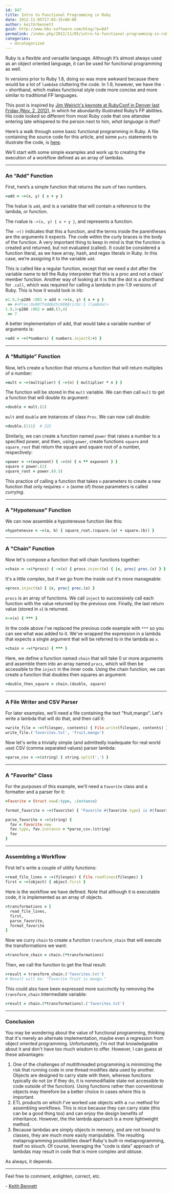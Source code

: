 ```yaml
---
id: 847
title: Intro to Functional Programming in Ruby
date: 2012-11-05T17:03:15+00:00
author: keithrbennett
guid: http://www.bbs-software.com/blog/?p=847
permalink: /index.php/2012/11/05/intro-to-functional-programming-in-ruby/
categories:
  - Uncategorized
---
```

Ruby is a flexible and versatile language. Although it&#8217;s almost always used as an object oriented language, it can be used for functional programming as well.

In versions prior to Ruby 1.8, doing so was more awkward because there would be a lot of `lambda`s cluttering the code. In 1.9, however, we have the `->` shorthand, which makes functional style code more concise and more similar to traditional FP languages.

This post is inspired by [Jim Weirich's keynote at RubyConf in Denver last Friday (Nov. 2, 2012)](https://confreaks.tv/videos/rubyconf2012-y-not-adventures-in-functional-programming), in which he abundantly illustrated Ruby&#8217;s FP abilities. His code looked so different from most Ruby code that one attendee entering late whispered to the person next to him, _what language is that?_

Here&#8217;s a walk through some basic functional programming in Ruby. A file containing the source code for this article, and some `puts` statements to illustrate the code, is [here](https://github.com/keithrbennett/fp-playground/blob/master/fp-intro.rb).

We&#8217;ll start with some simple examples and work up to creating the execution of a workflow defined as an array of lambdas.

* * *

### An &#8220;Add&#8221; Function

First, here&#8217;s a simple function that returns the sum of two numbers.

```ruby
>add = ->(x, y) { x + y }
```

The lvalue is `add`, and is a variable that will contain a reference to the lambda, or function.

The rvalue is `->(x, y) { x + y }`, and represents a function.

The `->()` indicates that this a function, and the terms inside the parentheses are the arguments it expects. The code within the curly braces is the body of the function. A very important thing to keep in mind is that the function is created and returned, but not evaluated (called). It could be considered a function literal, as we have array, hash, and regex literals in Ruby. In this case, we&#8217;re assigning it to the variable `add`.

This is called like a regular function, except that we need a dot after the variable name to tell the Ruby interpreter that this is a proc and not a class&#8217; member function. Another way of looking at it is that the dot is a shorthand for `.call`, which was required for calling a lambda in pre-1.9 versions of Ruby. This is how it would look in irb:

```ruby
>1.9.3-p286 :001 > add = ->(x, y) { x + y }
 => #<Proc:0x007fdddb25c680@(irb):1 (lambda)> 
1.9.3-p286 :002 > add.(3,4)
 => 7 
```

A better implementation of add, that would take a variable number of arguments is:

```ruby
>add = ->(*numbers) { numbers.inject(:+) }
```

* * *

### A &#8220;Multiple&#8221; Function

Now, let&#8217;s create a function that returns a function that will return multiples of a number:

```ruby
>mult = ->(multiplier) { ->(n) { multiplier * n } }
```

The function will be stored in the `mult` variable. We can then call `mult` to get a function that will double its argument:

```ruby
>double = mult.(2)
```

`mult` and `double` are instances of class `Proc`. We can now call double:

```ruby
>double.(111)  # 222
```

Similarly, we can create a function named `power` that raises a number to a specified power, and then, using `power`, create functions `square` and `square_root` that return the square and square root of a number, respectively:

```ruby
>power = ->(exponent) { ->(n) { n ** exponent } }
square = power.(2)
square_root = power.(0.5)
```

This practice of calling a function that takes `n` parameters to create a new function that only requires `< n` (some of) those parameters is called _currying_.

* * *

### A "Hypotenuse" Function

We can now assemble a hypoteneuse function like this:

```ruby
>hypoteneuse = ->(a, b) { square_root.(square.(a) + square.(b)) }
```

* * *

### A "Chain" Function

Now let's compose a function that will chain functions together:

```ruby
>chain = ->(*procs) { ->(x) { procs.inject(x) { |x, proc| proc.(x) } } }
```

It's a little complex, but if we go from the inside out it's more manageable:

```ruby
>procs.inject(x) { |x, proc| proc.(x) }
```

`procs` is an array of functions. We call `inject` to successively call each function with the value returned by the previous one. Finally, the last return value (stored in `x`) is returned.

```ruby
>->(x) { *** }
```

In the code above I've replaced the previous code example with `***` so you can see what was added to it. We've wrapped the expression in a lambda that expects a single argument that will be referred to in the lambda as `x`.

```ruby
>chain = ->(*procs) { *** }
```

Here, we define a function named `chain` that will take 0 or more arguments and assemble them into an array named `procs`, which will then be accessible to the `inject` in the inner code. Using the chain function, we can create a function that doubles then squares an argument:

```ruby
>double_then_square = chain.(double, square)
```

* * *

### A File Writer and CSV Parser

For later examples, we'll need a file containing the text "fruit,mango". Let's write a lambda that will do that, and then call it:

```ruby
>write_file = ->(filespec, contents) { File.write(filespec, contents) }
write_file.('favorites.txt', 'fruit,mango')
```

Now let's write a trivially simple (and admittedly inadequate for real world use) CSV (comma separated values) parser lambda:

```ruby
>parse_csv = ->(string) { string.split(',') }
```

* * *

### A "Favorite" Class

For the purposes of this example, we'll need a `Favorite` class and a formatter and a parser for it:

```ruby
>Favorite = Struct.new(:type, :instance)

format_favorite = ->(favorite) { "Favorite #{favorite.type} is #{favorite.instance}" }

parse_favorite = ->(string) {
  fav = Favorite.new
  fav.type, fav.instance = *parse_csv.(string)
  fav
}
```

* * *

### Assembling a Workflow

First let's write a couple of utility functions:

```ruby
>read_file_lines = ->(filespec) { File.readlines(filespec) }
first = ->(object) { object.first }
```

Here is the workflow we have defined. Note that although it is executable code, it is implemented as an array of objects.

```ruby
>transformations = [
  read_file_lines,
  first,
  parse_favorite,
  format_favorite
]
```

Now we curry `chain` to create a function `transform_chain` that will execute the transformations we want:

```ruby
>transform_chain = chain.(*transformations)
```

Then, we call the function to get the final result:

```ruby
>result = transform_chain.('favorites.txt')
# Result will be: "Favorite fruit is mango."
```

This could also have been expressed more succinctly by removing the `transform_chain` intermediate variable:

```ruby
>result = chain.(*transformations).('favorites.txt')
```

* * *

### Conclusion

You may be wondering about the value of functional programming, thinking that it's merely an alternate implementation, maybe even a regression from object oriented programming. Unfortunately, I'm not that knowledgeable about it and don't have too much wisdom to offer. However, I can guess at these advantages:

  1. One of the challenges of multithreaded programming is minimizing the risk that running code in one thread modifies data used by another. Objects are designed to carry state with them, whereas functions typically do not (or if they do, it is nonmodifiable state not accessible to code outside of the function). Using functions rather than conventional objects may therefore be a better choice in cases where this is important. 
  2. ETL products on which I've worked use objects with a `run` method for assembling workflows. This is nice because they can carry state (this can be a good thing too) and can enjoy the design benefits of inheritance. However, the the lambda approach is a more lightweight method. 
  3. Because lambdas are simply objects in memory, and are not bound to classes, they are much more easily manipulable. The resulting metaprogramming possibilities dwarf Ruby's built-in metaprogramming, itself no slouch. Of course, leveraging the "code is data" approach of lambdas may result in code that is more complex and obtuse. 

As always, it depends.

* * *

Feel free to comment, enlighten, correct, etc.

\- [Keith Bennett](http://about.me/keithrbennett)